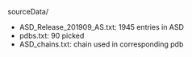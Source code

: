 sourceData/

* ASD_Release_201909_AS.txt: 1945 entries in ASD
* pdbs.txt: 90 picked
* ASD_chains.txt: chain used in corresponding pdb

